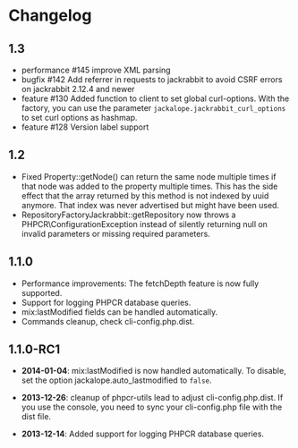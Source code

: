 Changelog
=========

1.3
---

* performance #145 improve XML parsing
* bugfix #142 Add referrer in requests to jackrabbit to avoid CSRF errors on jackrabbit 2.12.4 and newer
* feature #130 Added function to client to set global curl-options. With the factory, you can use
  the parameter `jackalope.jackrabbit_curl_options` to set curl options as hashmap.
* feature #128 Version label support

1.2
---

* Fixed Property::getNode() can return the same node multiple times if that
  node was added to the property multiple times. This has the side effect that
  the array returned by this method is not indexed by uuid anymore. That index
  was never advertised but might have been used.
* RepositoryFactoryJackrabbit::getRepository now throws a PHPCR\ConfigurationException
  instead of silently returning null on invalid parameters or missing required
  parameters.

1.1.0
-----

* Performance improvements: The fetchDepth feature is now fully supported.
* Support for logging PHPCR database queries.
* mix:lastModified fields can be handled automatically.
* Commands cleanup, check cli-config.php.dist.

1.1.0-RC1
---------

* **2014-01-04**: mix:lastModified is now handled automatically. To disable,
  set the option jackalope.auto_lastmodified to `false`.

* **2013-12-26**: cleanup of phpcr-utils lead to adjust cli-config.php.dist.
  If you use the console, you need to sync your cli-config.php file with the
  dist file.

* **2013-12-14**: Added support for logging PHPCR database queries.
